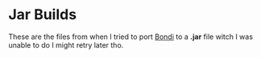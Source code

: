 # Jar Builds
These are the files from when I tried to port [Bondi](https://github.com/HttpAnimation/Bondi) to a **.jar** file witch I was unable to do I might retry later tho.